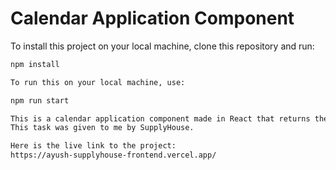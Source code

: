 # Calendar Application Component

To install this project on your local machine, clone this repository and run:

```bash
npm install

To run this on your local machine, use:

npm run start

This is a calendar application component made in React that returns the weekend dates between a date range selected by the user.
This task was given to me by SupplyHouse.

Here is the live link to the project:
https://ayush-supplyhouse-frontend.vercel.app/
